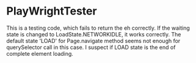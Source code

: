 # PlayWrightTester

This is a testing code, which fails to return the eh correctly. If the waiting state is changed to LoadState.NETWORKIDLE, it works correctly. 
The default state 'LOAD' for Page.navigate method seems not enough for querySelector call in this case. I suspect if LOAD state is the end of complete element loading.

